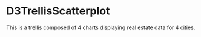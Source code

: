 # D3TrellisScatterplot
This is a trellis composed of 4 charts displaying real estate data for 4 cities.
